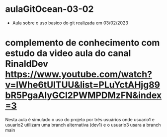 # aulaGitOcean-03-02
- Aula sobre o uso basico do git realizada em 03/02/2023 
# complemento de conhecimento com estudo da video aula do canal RinaldDev https://www.youtube.com/watch?v=lWhe6tUITUU&list=PLuYctAHjg89bR5PgaAlyGCl2PWMPDMzFN&index=3
   Nesta aula é simulado o uso do projeto por três usuários onde usuario1 e usuario2 utilizam uma branch alternativa (dev1)
    e o usuario3 usara a branch main
    

  
